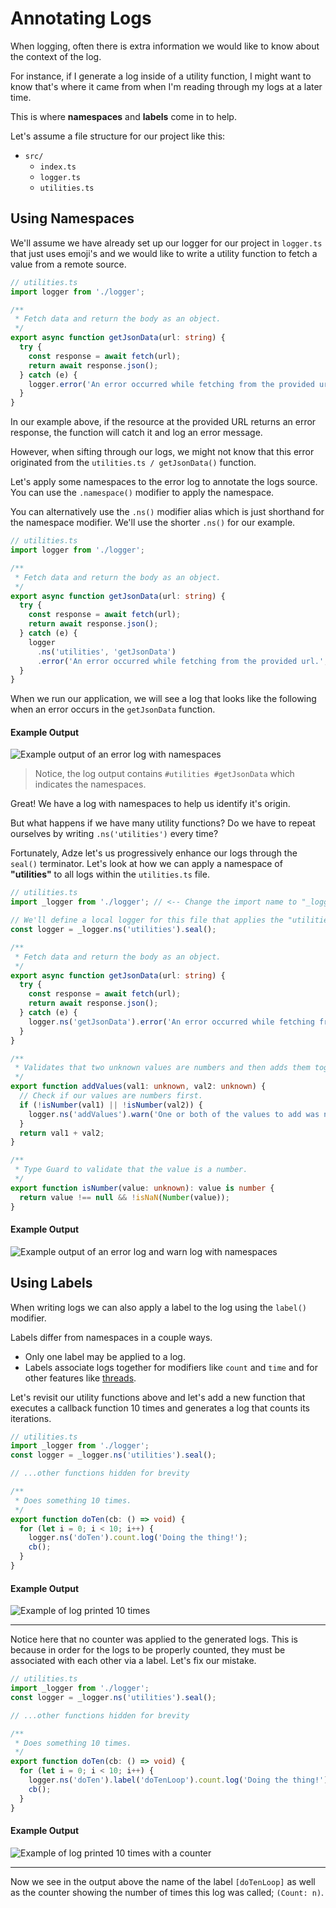 # Annotating Logs

When logging, often there is extra information we would like to know about the context of the log.

For instance, if I generate a log inside of a utility function, I might want to know that's where
it came from when I'm reading through my logs at a later time.

This is where **namespaces** and **labels** come in to help.

Let's assume a file structure for our project like this:

- `src/`
  - `index.ts`
  - `logger.ts`
  - `utilities.ts`

## Using Namespaces

We'll assume we have already set up our logger for our project in `logger.ts` that just uses emoji's
and we would like to write a utility function to fetch a value from a remote source.

```typescript
// utilities.ts
import logger from './logger';

/**
 * Fetch data and return the body as an object.
 */
export async function getJsonData(url: string) {
  try {
    const response = await fetch(url);
    return await response.json();
  } catch (e) {
    logger.error('An error occurred while fetching from the provided url.', url);
  }
}
```

In our example above, if the resource at the provided URL returns an error response, the function
will catch it and log an error message.

However, when sifting through our logs, we might not know that this error originated from the
`utilities.ts / getJsonData()` function.

Let's apply some namespaces to the error log to annotate the logs source. You can use the
`.namespace()` modifier to apply the namespace.

You can alternatively use the `.ns()` modifier alias which is just shorthand for the namespace
modifier. We'll use the shorter `.ns()` for our example.

```typescript
// utilities.ts
import logger from './logger';

/**
 * Fetch data and return the body as an object.
 */
export async function getJsonData(url: string) {
  try {
    const response = await fetch(url);
    return await response.json();
  } catch (e) {
    logger
      .ns('utilities', 'getJsonData')
      .error('An error occurred while fetching from the provided url.', url);
  }
}
```

When we run our application, we will see a log that looks like the following when an error occurs
in the `getJsonData` function.

#### Example Output

![Example output of an error log with namespaces](./examples/log-annotation/namespaces-example-1.png)

> Notice, the log output contains `#utilities #getJsonData` which indicates the namespaces.

Great! We have a log with namespaces to help us identify it's origin.

But what happens if we have many utility functions? Do we have to repeat ourselves by writing
`.ns('utilities')` every time?

Fortunately, Adze let's us progressively enhance our logs through the `seal()` terminator. Let's
look at how we can apply a namespace of **"utilities"** to all logs within the `utilities.ts` file.

```typescript
// utilities.ts
import _logger from './logger'; // <-- Change the import name to "_logger" from "logger"

// We'll define a local logger for this file that applies the "utilities" namespace.
const logger = _logger.ns('utilities').seal();

/**
 * Fetch data and return the body as an object.
 */
export async function getJsonData(url: string) {
  try {
    const response = await fetch(url);
    return await response.json();
  } catch (e) {
    logger.ns('getJsonData').error('An error occurred while fetching from the provided url.', url);
  }
}

/**
 * Validates that two unknown values are numbers and then adds them together.
 */
export function addValues(val1: unknown, val2: unknown) {
  // Check if our values are numbers first.
  if (!isNumber(val1) || !isNumber(val2)) {
    logger.ns('addValues').warn('One or both of the values to add was not a number!');
  }
  return val1 + val2;
}

/**
 * Type Guard to validate that the value is a number.
 */
export function isNumber(value: unknown): value is number {
  return value !== null && !isNaN(Number(value));
}
```

#### Example Output

![Example output of an error log and warn log with namespaces](./examples/log-annotation/namespaces-example-2.png)

## Using Labels

When writing logs we can also apply a label to the log using the `label()` modifier.

Labels differ from namespaces in a couple ways.

- Only one label may be applied to a log.
- Labels associate logs together for modifiers like `count` and `time` and for other features like [threads]().

Let's revisit our utility functions above and let's add a new function that executes a callback
function 10 times and generates a log that counts its iterations.

```typescript
// utilities.ts
import _logger from './logger';
const logger = _logger.ns('utilities').seal();

// ...other functions hidden for brevity

/**
 * Does something 10 times.
 */
export function doTen(cb: () => void) {
  for (let i = 0; i < 10; i++) {
    logger.ns('doTen').count.log('Doing the thing!');
    cb();
  }
}
```

#### Example Output

![Example of log printed 10 times](./examples/log-annotation/annotation-label-example-1.png)

---

Notice here that no counter was applied to the generated logs. This is because in order for the logs
to be properly counted, they must be associated with each other via a label. Let's fix our mistake.

```typescript
// utilities.ts
import _logger from './logger';
const logger = _logger.ns('utilities').seal();

// ...other functions hidden for brevity

/**
 * Does something 10 times.
 */
export function doTen(cb: () => void) {
  for (let i = 0; i < 10; i++) {
    logger.ns('doTen').label('doTenLoop').count.log('Doing the thing!'); // <-- Add a label of 'doTenLoop'
    cb();
  }
}
```

#### Example Output

![Example of log printed 10 times with a counter](./examples/log-annotation/annotation-label-example-2.png)

---

Now we see in the output above the name of the label `[doTenLoop]` as well as the counter showing
the number of times this log was called; `(Count: n)`.
